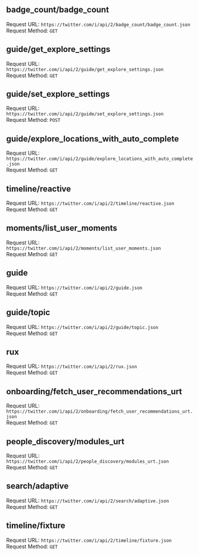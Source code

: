 ## badge_count/badge_count<br>
Request URL: `https://twitter.com/i/api/2/badge_count/badge_count.json`<br>
Request Method: `GET`<br>
## guide/get_explore_settings<br>
Request URL: `https://twitter.com/i/api/2/guide/get_explore_settings.json`<br>
Request Method: `GET`<br>
## guide/set_explore_settings<br>
Request URL: `https://twitter.com/i/api/2/guide/set_explore_settings.json`<br>
Request Method: `POST`<br>
## guide/explore_locations_with_auto_complete<br>
Request URL: `https://twitter.com/i/api/2/guide/explore_locations_with_auto_complete.json`<br>
Request Method: `GET`<br>
## timeline/reactive<br>
Request URL: `https://twitter.com/i/api/2/timeline/reactive.json`<br>
Request Method: `GET`<br>
## moments/list_user_moments<br>
Request URL: `https://twitter.com/i/api/2/moments/list_user_moments.json`<br>
Request Method: `GET`<br>
## guide<br>
Request URL: `https://twitter.com/i/api/2/guide.json`<br>
Request Method: `GET`<br>
## guide/topic<br>
Request URL: `https://twitter.com/i/api/2/guide/topic.json`<br>
Request Method: `GET`<br>
## rux<br>
Request URL: `https://twitter.com/i/api/2/rux.json`<br>
Request Method: `GET`<br>
## onboarding/fetch_user_recommendations_urt<br>
Request URL: `https://twitter.com/i/api/2/onboarding/fetch_user_recommendations_urt.json`<br>
Request Method: `GET`<br>
## people_discovery/modules_urt<br>
Request URL: `https://twitter.com/i/api/2/people_discovery/modules_urt.json`<br>
Request Method: `GET`<br>
## search/adaptive<br>
Request URL: `https://twitter.com/i/api/2/search/adaptive.json`<br>
Request Method: `GET`<br>
## timeline/fixture<br>
Request URL: `https://twitter.com/i/api/2/timeline/fixture.json`<br>
Request Method: `GET`<br>
